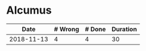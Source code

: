 # Alcumus

| Date | # Wrong | # Done | Duration |
|------|---------|--------|----------|
| 2018-11-13 | 4 | 4 | 30 |
